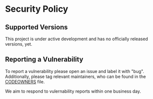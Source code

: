 # Security Policy

## Supported Versions

This project is under active development and has no officially released versions, yet.

## Reporting a Vulnerability

To report a vulnerability please open an issue and label it with "bug". Additionally,
please tag relevant maintainers, who can be found in the [CODEOWNERS](https://github.com/TBD54566975/ssi-sdk/blob/main/CODEOWNERS) file.

We aim to respond to vulernability reports within one business day.
